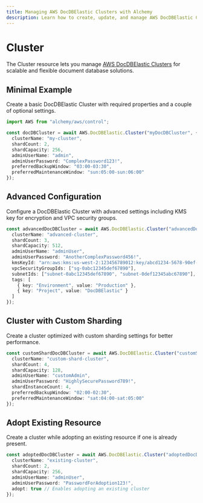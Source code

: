 ```yaml
---
title: Managing AWS DocDBElastic Clusters with Alchemy
description: Learn how to create, update, and manage AWS DocDBElastic Clusters using Alchemy Cloud Control.
---
```


# Cluster

The Cluster resource lets you manage [AWS DocDBElastic Clusters](https://docs.aws.amazon.com/docdbelastic/latest/userguide/) for scalable and flexible document database solutions.

## Minimal Example

Create a basic DocDBElastic Cluster with required properties and a couple of optional settings.

```ts
import AWS from "alchemy/aws/control";

const docDBCluster = await AWS.DocDBElastic.Cluster("myDocDBCluster", {
  clusterName: "my-cluster",
  shardCount: 2,
  shardCapacity: 256,
  adminUserName: "admin",
  adminUserPassword: "ComplexPassword123!",
  preferredBackupWindow: "03:00-03:30",
  preferredMaintenanceWindow: "sun:05:00-sun:06:00"
});
```

## Advanced Configuration

Configure a DocDBElastic Cluster with advanced settings including KMS key for encryption and VPC security groups.

```ts
const advancedDocDBCluster = await AWS.DocDBElastic.Cluster("advancedDocDBCluster", {
  clusterName: "advanced-cluster",
  shardCount: 3,
  shardCapacity: 512,
  adminUserName: "adminUser",
  adminUserPassword: "AnotherComplexPassword456!",
  kmsKeyId: "arn:aws:kms:us-west-2:123456789012:key/abcd1234-5678-90ef-gh12-ijklmnopqrst",
  vpcSecurityGroupIds: ["sg-0abc12345def67890"],
  subnetIds: ["subnet-0abc12345def67890", "subnet-0def12345abc67890"],
  tags: [
    { key: "Environment", value: "Production" },
    { key: "Project", value: "DocDBElastic" }
  ]
});
```

## Cluster with Custom Sharding

Create a cluster optimized with custom sharding settings for better performance.

```ts
const customShardDocDBCluster = await AWS.DocDBElastic.Cluster("customShardDocDBCluster", {
  clusterName: "custom-shard-cluster",
  shardCount: 4,
  shardCapacity: 128,
  adminUserName: "customAdmin",
  adminUserPassword: "HighlySecurePassword789!",
  shardInstanceCount: 4,
  preferredBackupWindow: "02:00-02:30",
  preferredMaintenanceWindow: "sat:04:00-sat:05:00"
});
```

## Adopt Existing Resource

Create a cluster while adopting an existing resource if one is already present.

```ts
const adoptedDocDBCluster = await AWS.DocDBElastic.Cluster("adoptedDocDBCluster", {
  clusterName: "existing-cluster",
  shardCount: 2,
  shardCapacity: 256,
  adminUserName: "adminUser",
  adminUserPassword: "PasswordForAdoption123!",
  adopt: true // Enables adopting an existing cluster
});
```